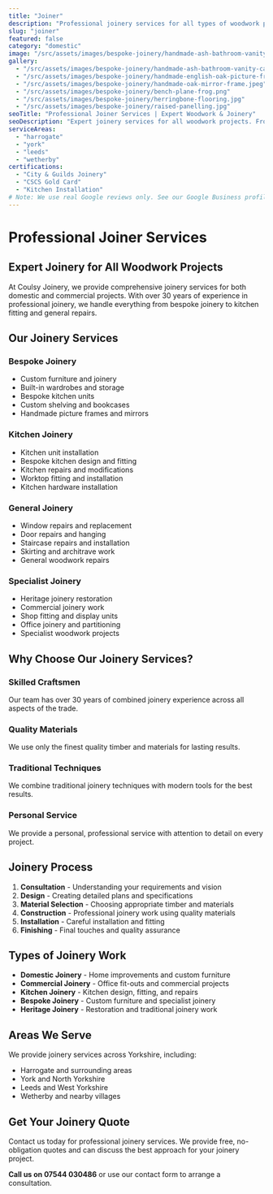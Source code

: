 ```yaml
---
title: "Joiner"
description: "Professional joinery services for all types of woodwork projects. Expert joinery work including bespoke joinery, kitchen fitting, and general joinery repairs."
slug: "joiner"
featured: false
category: "domestic"
image: "/src/assets/images/bespoke-joinery/handmade-ash-bathroom-vanity-cabinet.jpeg"
gallery:
  - "/src/assets/images/bespoke-joinery/handmade-ash-bathroom-vanity-cabinet.jpeg"
  - "/src/assets/images/bespoke-joinery/handmade-english-oak-picture-frame.jpeg"
  - "/src/assets/images/bespoke-joinery/handmade-oak-mirror-frame.jpeg"
  - "/src/assets/images/bespoke-joinery/bench-plane-frog.png"
  - "/src/assets/images/bespoke-joinery/herringbone-flooring.jpg"
  - "/src/assets/images/bespoke-joinery/raised-panelling.jpg"
seoTitle: "Professional Joiner Services | Expert Woodwork & Joinery"
seoDescription: "Expert joinery services for all woodwork projects. From bespoke joinery to kitchen fitting and general repairs. Over 30 years' experience in professional joinery."
serviceAreas:
  - "harrogate"
  - "york"
  - "leeds"
  - "wetherby"
certifications:
  - "City & Guilds Joinery"
  - "CSCS Gold Card"
  - "Kitchen Installation"
# Note: We use real Google reviews only. See our Google Business profile for authentic customer testimonials.
---
```


# Professional Joiner Services

## Expert Joinery for All Woodwork Projects

At Coulsy Joinery, we provide comprehensive joinery services for both domestic and commercial projects. With over 30 years of experience in professional joinery, we handle everything from bespoke joinery to kitchen fitting and general repairs.

## Our Joinery Services

### **Bespoke Joinery**
- Custom furniture and joinery
- Built-in wardrobes and storage
- Bespoke kitchen units
- Custom shelving and bookcases
- Handmade picture frames and mirrors

### **Kitchen Joinery**
- Kitchen unit installation
- Bespoke kitchen design and fitting
- Kitchen repairs and modifications
- Worktop fitting and installation
- Kitchen hardware installation

### **General Joinery**
- Window repairs and replacement
- Door repairs and hanging
- Staircase repairs and installation
- Skirting and architrave work
- General woodwork repairs

### **Specialist Joinery**
- Heritage joinery restoration
- Commercial joinery work
- Shop fitting and display units
- Office joinery and partitioning
- Specialist woodwork projects

## Why Choose Our Joinery Services?

### **Skilled Craftsmen**
Our team has over 30 years of combined joinery experience across all aspects of the trade.

### **Quality Materials**
We use only the finest quality timber and materials for lasting results.

### **Traditional Techniques**
We combine traditional joinery techniques with modern tools for the best results.

### **Personal Service**
We provide a personal, professional service with attention to detail on every project.

## Joinery Process

1. **Consultation** - Understanding your requirements and vision
2. **Design** - Creating detailed plans and specifications
3. **Material Selection** - Choosing appropriate timber and materials
4. **Construction** - Professional joinery work using quality materials
5. **Installation** - Careful installation and fitting
6. **Finishing** - Final touches and quality assurance

## Types of Joinery Work

- **Domestic Joinery** - Home improvements and custom furniture
- **Commercial Joinery** - Office fit-outs and commercial projects
- **Kitchen Joinery** - Kitchen design, fitting, and repairs
- **Bespoke Joinery** - Custom furniture and specialist joinery
- **Heritage Joinery** - Restoration and traditional joinery work

## Areas We Serve

We provide joinery services across Yorkshire, including:
- Harrogate and surrounding areas
- York and North Yorkshire
- Leeds and West Yorkshire
- Wetherby and nearby villages

## Get Your Joinery Quote

Contact us today for professional joinery services. We provide free, no-obligation quotes and can discuss the best approach for your joinery project.

**Call us on 07544 030486** or use our contact form to arrange a consultation. 